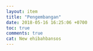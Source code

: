 ```yaml
---
layout: item
title: "Pengembangan"
date: 2018-05-16 16:25:06 +0700
toc: true
comments: true
cat: New ehibahbansos
---
```

